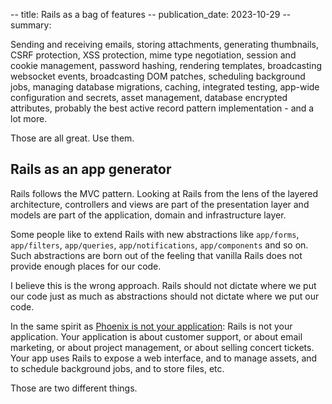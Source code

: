 -- title: Rails as a bag of features
-- publication_date: 2023-10-29
-- summary:

Sending and receiving emails, storing attachments, generating thumbnails, CSRF protection, XSS protection, mime type negotiation, session and cookie management, password hashing, rendering templates, broadcasting websocket events, broadcasting DOM patches, scheduling background jobs, managing database migrations, caching, integrated testing, app-wide configuration and secrets, asset management, database encrypted attributes, probably the best active record pattern implementation - and a lot more.

Those are all great. Use them.

## Rails as an app generator

Rails follows the MVC pattern. Looking at Rails from the lens of the layered architecture, controllers and views are part of the presentation layer and models are part of the application, domain and infrastructure layer.

Some people like to extend Rails with new abstractions like `app/forms`, `app/filters`, `app/queries`, `app/notifications`, `app/components` and so on. Such abstractions are born out of the feeling that vanilla Rails does not provide enough places for our code.

I believe this is the wrong approach. Rails should not dictate where we put our code just as much as abstractions should not dictate where we put our code.

In the same spirit as [Phoenix is not your application](https://www.youtube.com/watch?v=lDKCSheBc-8): Rails is not your application. Your application is about customer support, or about email marketing, or about project management, or about selling concert tickets. Your app uses Rails to expose a web interface, and to manage assets, and to schedule background jobs, and to store files, etc.

Those are two different things.
